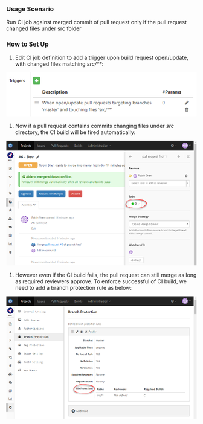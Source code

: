 ### Usage Scenario

Run CI job against merged commit of pull request only if the pull request changed files under src folder

### How to Set Up

1. Edit CI job definition to add a trigger upon build request open/update, with changed files matching _src/**_:

  ![Pull Request Build Job Trigger](images/pull-request-build-job-trigger.png)
  
1. Now if a pull request contains commits changing files under _src_ directory, the CI build will be fired automatically:

  ![Pull Request Build Successful](images/pull-request-build-successful.png)
  
1. However even if the CI build fails, the pull request can still merge as long as required reviewers approve. To enforce successful of CI build, we need to add a branch protection rule as below:

  ![Branch Protection Files Require Build](images/branch-protection-files-require-build.png)